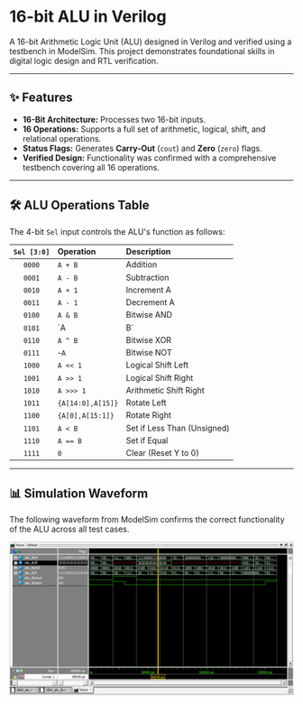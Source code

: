 # 16-bit ALU in Verilog

A 16-bit Arithmetic Logic Unit (ALU) designed in Verilog and verified using a testbench in ModelSim. This project demonstrates foundational skills in digital logic design and RTL verification.

---

## ✨ Features

- **16-Bit Architecture:** Processes two 16-bit inputs.
- **16 Operations:** Supports a full set of arithmetic, logical, shift, and relational operations.
- **Status Flags:** Generates **Carry-Out** (`cout`) and **Zero** (`zero`) flags.
- **Verified Design:** Functionality was confirmed with a comprehensive testbench covering all 16 operations.

---

## 🛠️ ALU Operations Table

The 4-bit `Sel` input controls the ALU's function as follows:

| `Sel [3:0]` | Operation           | Description                |
|:-----------:|:--------------------|:---------------------------|
| `0000`      | `A + B`             | Addition                   |
| `0001`      | `A - B`             | Subtraction                |
| `0010`      | `A + 1`             | Increment A                |
| `0011`      | `A - 1`             | Decrement A                |
| `0100`      | `A & B`             | Bitwise AND                |
| `0101`      | `A | B`             | Bitwise OR                 |
| `0110`      | `A ^ B`             | Bitwise XOR                |
| `0111`      | `~A`                | Bitwise NOT                |
| `1000`      | `A << 1`            | Logical Shift Left         |
| `1001`      | `A >> 1`            | Logical Shift Right        |
| `1010`      | `A >>> 1`           | Arithmetic Shift Right     |
| `1011`      | `{A[14:0],A[15]}`   | Rotate Left                |
| `1100`      | `{A[0],A[15:1]}`    | Rotate Right               |
| `1101`      | `A < B`             | Set if Less Than (Unsigned)|
| `1110`      | `A == B`            | Set if Equal               |
| `1111`      | `0`                 | Clear (Reset Y to 0)       |

---

## 📊 Simulation Waveform

The following waveform from ModelSim confirms the correct functionality of the ALU across all test cases.

![Simulation Waveform](waveform.png)